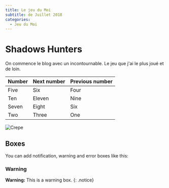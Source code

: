 ```yaml
---
title: Le jeu du Moi
subtitle: de Juillet 2018
categories:
  - Jeu du Moi
---
```


# Shadows Hunters

On commence le blog avec un incontournable. Le jeu que j'ai le plus joué et de loin.

| Number | Next number | Previous number |
| --- | --- | --- |
| Five | Six | Four |
| Ten | Eleven | Nine |
| Seven | Eight | Six |
| Two | Three | One |

![Crepe]()

## Boxes

You can add notification, warning and error boxes like this:

### Warning

**Warning:** This is a warning box.
{: .notice}

